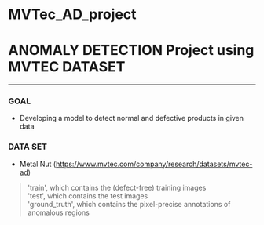 # MVTec_AD_project
# ANOMALY DETECTION Project using MVTEC DATASET
---
### GOAL
- Developing a model to detect normal and defective products in given data
### DATA SET
- Metal Nut (https://www.mvtec.com/company/research/datasets/mvtec-ad)
> 'train', which contains the (defect-free) training images<br/>
> 'test', which contains the test images<br/>
> 'ground_truth', which contains the pixel-precise annotations of anomalous regions

